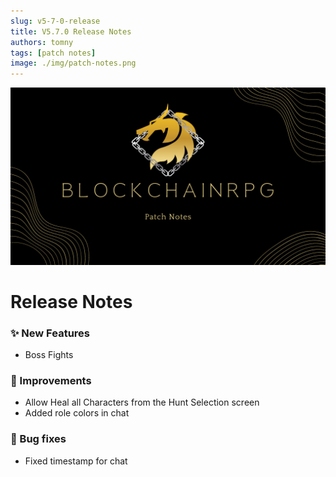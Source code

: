 ```yaml
---
slug: v5-7-0-release
title: V5.7.0 Release Notes
authors: tomny
tags: [patch notes]
image: ./img/patch-notes.png
---
```

![Banner](./img/patch-notes.png)

# Release Notes

### ✨ New Features

- Boss Fights

### 🎨 Improvements

- Allow Heal all Characters from the Hunt Selection screen
- Added role colors in chat

### 🐛 Bug fixes

* Fixed timestamp for chat
